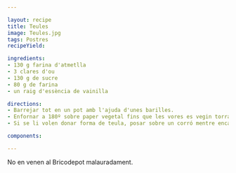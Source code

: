 ```yaml
---

layout: recipe
title: Teules
image: Teules.jpg
tags: Postres
recipeYield: 

ingredients:
- 130 g farina d'atmetlla
- 3 clares d'ou
- 130 g de sucre
- 80 g de farina
- un raig d'essència de vainilla

directions:
- Barrejar tot en un pot amb l'ajuda d'unes barilles.
- Enfornar a 180º sobre paper vegetal fins que les vores es vegin torrades (aproximadament 10 minutets).
- Si se li volen donar forma de teula, posar sobre un corró mentre encara són caletes.

components:

---
```

No en venen al Bricodepot malauradament.